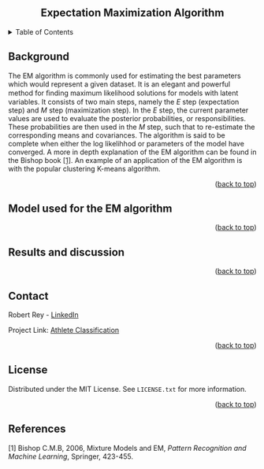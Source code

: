 <div align="center">
<div id="top"></div>
<h2 align="center">Expectation Maximization Algorithm</h3>
</div>


<!-- TABLE OF CONTENTS -->
<details>
  <summary>Table of Contents</summary>
  <ol>
    <li>
      <a href="#project-description">Project Description</a>
    </li>
    <li><a href="#roadmap">Roadmap</a></li>
    <li><a href="#contributing">Contributing</a></li>
    <li><a href="#license">License</a></li>
    <li><a href="#contact">Contact</a></li>
    <li><a href="#acknowledgments">References</a></li>
  </ol>
</details>

## Background

The EM algorithm is commonly used for estimating the best parameters which would represent a given dataset. It is an elegant and powerful method for ﬁnding maximum likelihood solutions for models with latent variables. It consists of two main steps, namely the *E* step (expectation step) and *M* step (maximization step). In the *E* step, the current parameter values are used to evaluate the posterior probabilities, or responsibilities. These probabilities are then used in the *M* step, such that to re-estimate the corresponding means and covariances. The algorithm is said to be complete when either the log likelihhod or parameters of the model have converged. A more in depth explanation of the EM algorithm can be found in the Bishop book [[1]](#1). An example of an application of the EM algorithm is with the popular clustering K-means algorithm. 

<p align="right">(<a href="#top">back to top</a>)</p>

## Model used for the EM algorithm



<p align="right">(<a href="#top">back to top</a>)</p>

## Results and discussion

<p align="right">(<a href="#top">back to top</a>)</p>

<!-- CONTACT -->
## Contact

Robert Rey - [LinkedIn](https://www.linkedin.com/in/robert-rey-36689a103/)

Project Link: [Athlete Classification](https://github.com/reyrobs/Athlete-Classification)

<p align="right">(<a href="#top">back to top</a>)</p>


<!-- LICENSE -->
## License

Distributed under the MIT License. See `LICENSE.txt` for more information.

<p align="right">(<a href="#top">back to top</a>)</p>

## References
<a id="1">[1]</a> 
Bishop C.M.B, 2006, Mixture Models and EM, *Pattern Recognition and Machine Learning*, Springer, 423-455. 


<!-- MARKDOWN LINKS & IMAGES -->
<!-- https://www.markdownguide.org/basic-syntax/#reference-style-links -->
[contributors-shield]: https://img.shields.io/github/contributors/github_username/repo_name.svg?style=for-the-badge
[contributors-url]: https://github.com/github_username/repo_name/graphs/contributors
[forks-shield]: https://img.shields.io/github/forks/github_username/repo_name.svg?style=for-the-badge
[forks-url]: https://github.com/github_username/repo_name/network/members
[stars-shield]: https://img.shields.io/github/stars/github_username/repo_name.svg?style=for-the-badge
[stars-url]: https://github.com/github_username/repo_name/stargazers
[issues-shield]: https://img.shields.io/github/issues/github_username/repo_name.svg?style=for-the-badge
[issues-url]: https://github.com/github_username/repo_name/issues
[license-shield]: https://img.shields.io/github/license/github_username/repo_name.svg?style=for-the-badge
[license-url]: https://github.com/github_username/repo_name/blob/master/LICENSE.txt
[linkedin-shield]: https://img.shields.io/badge/-LinkedIn-black.svg?style=for-the-badge&logo=linkedin&colorB=555
[linkedin-url]: https://linkedin.com/in/linkedin_username
[product-screenshot]: images/screenshot.png
[Next.js]: https://img.shields.io/badge/next.js-000000?style=for-the-badge&logo=nextdotjs&logoColor=white
[Next-url]: https://nextjs.org/
[React.js]: https://img.shields.io/badge/React-20232A?style=for-the-badge&logo=react&logoColor=61DAFB
[React-url]: https://reactjs.org/
[Vue.js]: https://img.shields.io/badge/Vue.js-35495E?style=for-the-badge&logo=vuedotjs&logoColor=4FC08D
[Vue-url]: https://vuejs.org/
[Angular.io]: https://img.shields.io/badge/Angular-DD0031?style=for-the-badge&logo=angular&logoColor=white
[Angular-url]: https://angular.io/
[Svelte.dev]: https://img.shields.io/badge/Svelte-4A4A55?style=for-the-badge&logo=svelte&logoColor=FF3E00
[Svelte-url]: https://svelte.dev/
[Laravel.com]: https://img.shields.io/badge/Laravel-FF2D20?style=for-the-badge&logo=laravel&logoColor=white
[Laravel-url]: https://laravel.com
[Bootstrap.com]: https://img.shields.io/badge/Bootstrap-563D7C?style=for-the-badge&logo=bootstrap&logoColor=white
[Bootstrap-url]: https://getbootstrap.com
[JQuery.com]: https://img.shields.io/badge/jQuery-0769AD?style=for-the-badge&logo=jquery&logoColor=white
[JQuery-url]: https://jquery.com 
